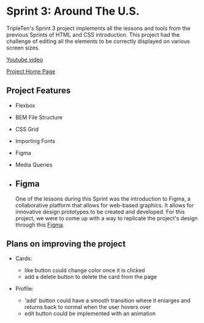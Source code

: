 # Sprint 3: Around The U.S.

TripleTen's Sprint 3 project implements all the lessons and tools from the previous Sprints of HTML and CSS introduction. This project had the challenge of editing all the elements to be correctly displayed on various screen sizes.

[Youtube video](https://youtu.be/WX3uOKGmLIk)

[Project Home Page](https://github.com/DOpp13r/se_project_aroundtheus)

## Project Features

- Flexbox
- BEM File Structure
- CSS Grid
- Importing Fonts
- Figma
- Media Queries

- ## Figma
  One of the lessons during this Sprint was the introduction to Figma, a collaborative platform that allows for web-based graphics. It allows for innovative design prototypes to be created and developed. For this project, we were to come up with a way to replicate the project's design through this [Figma](https://www.figma.com/file/ii4xxsJ0ghevUOcssTlHZv/Sprint-3%3A-Around-the-US?node-id=0%3A1).

## Plans on improving the project

- Cards:

  - like button could change color once it is clicked
  - add a delete button to delete the card from the page

- Profile:
  - 'add' button could have a smooth transition where it enlarges and returns back to normal when the user hovers over
  - edit button could be implemented with an animation
